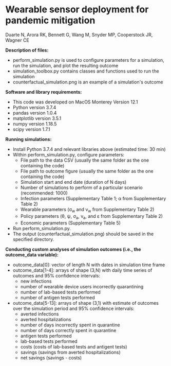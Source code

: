 # Wearable sensor deployment for pandemic mitigation
Duarte N, Arora RK, Bennett G, Wang M, Snyder MP, Cooperstock JR, Wagner CE

**Description of files:**
- perform_simulation.py is used to configure parameters for a simulation, run the simulation, and plot the resulting outcome
- simulation_toolbox.py contains classes and functions used to run the simulation
- counterfactual_simulation.png is an example of a simulation's outcome

**Software and library requirements:**
- This code was developed on MacOS Monterey Version 12.1
- Python version 3.7.4
- pandas version 1.0.4
- matplotlib version 3.5.1
- numpy version 1.18.5
- scipy version 1.7.1

**Running simulations:**
- Install Python 3.7.4 and relevant libraries above (estimated time: 30 min)
- Within perform_simulation.py, configure parameters:
  -  File path to the data CSV (usually the same folder as the one containing the code)
  -  File path to outcome figure (usually the same folder as the one containing the code)
  -  Simulation start and end date (duration of N days)
  -  Number of simulations to perform of a particular scenario (recommended: 1000)
  -  Infection parameters (Supplementary Table 1; α from Supplementary Table 2)
  -  Wearable parameters (σ<sub>w</sub> and ν<sub>w</sub> from Supplementary Table 2)
  -  Policy parameters (θ, ψ, σ<sub>a</sub>, ν<sub>a</sub>, and ε from Supplementary Table 2)
  -  Economic parameters (Supplementary Table 5)
-  Run perform_simulation.py.
-  The output (counterfactual_simulation.png) should be saved in the specified directory.

**Conducting custom analyses of simulation outcomes (i.e., the outcome_data variable):**
- outcome_data[0]: vector of length N with dates in simulation time frame
- outcome_data[1-4]: arrays of shape (3,N) with daily time series of outcomes and 95% confidence intervals:
  - new infections
  - number of wearable device users incorrectly quarantining
  - number of lab-based tests performed
  - number of antigen tests performed
- outcome_data[5-13]: arrays of shape (3,1) with estimate of outcomes over the simulation period and 95% confidence intervals:
  - averted infections
  - averted hospitalizations
  - number of days incorrectly spent in quarantine
  - number of days correctly spent in quarantine
  - antigen tests performed
  - lab-based tests performed
  - costs (costs of lab-based tests and antigent tests)
  - savings (savings from averted hospitalizations)
  - net savings (savings - costs)
